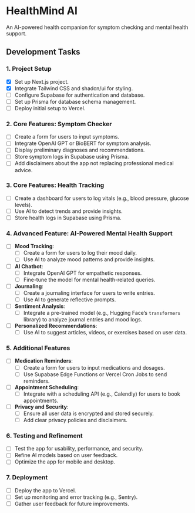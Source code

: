 # HealthMind AI

An AI-powered health companion for symptom checking and mental health support.

## Development Tasks

### 1. Project Setup

- [x] Set up Next.js project.
- [x] Integrate Tailwind CSS and shadcn/ui for styling.
- [ ] Configure Supabase for authentication and database.
- [ ] Set up Prisma for database schema management.
- [ ] Deploy initial setup to Vercel.

### 2. Core Features: Symptom Checker

- [ ] Create a form for users to input symptoms.
- [ ] Integrate OpenAI GPT or BioBERT for symptom analysis.
- [ ] Display preliminary diagnoses and recommendations.
- [ ] Store symptom logs in Supabase using Prisma.
- [ ] Add disclaimers about the app not replacing professional medical advice.

### 3. Core Features: Health Tracking

- [ ] Create a dashboard for users to log vitals (e.g., blood pressure, glucose levels).
- [ ] Use AI to detect trends and provide insights.
- [ ] Store health logs in Supabase using Prisma.

### 4. Advanced Feature: AI-Powered Mental Health Support

- [ ] **Mood Tracking**:
  - [ ] Create a form for users to log their mood daily.
  - [ ] Use AI to analyze mood patterns and provide insights.
- [ ] **AI Chatbot**:
  - [ ] Integrate OpenAI GPT for empathetic responses.
  - [ ] Fine-tune the model for mental health-related queries.
- [ ] **Journaling**:
  - [ ] Create a journaling interface for users to write entries.
  - [ ] Use AI to generate reflective prompts.
- [ ] **Sentiment Analysis**:
  - [ ] Integrate a pre-trained model (e.g., Hugging Face’s `transformers` library) to analyze journal entries and mood logs.
- [ ] **Personalized Recommendations**:
  - [ ] Use AI to suggest articles, videos, or exercises based on user data.

### 5. Additional Features

- [ ] **Medication Reminders**:
  - [ ] Create a form for users to input medications and dosages.
  - [ ] Use Supabase Edge Functions or Vercel Cron Jobs to send reminders.
- [ ] **Appointment Scheduling**:
  - [ ] Integrate with a scheduling API (e.g., Calendly) for users to book appointments.
- [ ] **Privacy and Security**:
  - [ ] Ensure all user data is encrypted and stored securely.
  - [ ] Add clear privacy policies and disclaimers.

### 6. Testing and Refinement

- [ ] Test the app for usability, performance, and security.
- [ ] Refine AI models based on user feedback.
- [ ] Optimize the app for mobile and desktop.

### 7. Deployment

- [ ] Deploy the app to Vercel.
- [ ] Set up monitoring and error tracking (e.g., Sentry).
- [ ] Gather user feedback for future improvements.
